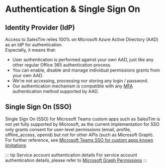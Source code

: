 # Authentication & Single Sign On
<Classification level="public" />

## Identity Provider (IdP)
Access to SalesTim relies 100% on Microsoft Azure Active Directory (AAD) as an IdP for authentication.  
Especially, it means that:
- User authentication is performed against your own AAD, just like any other regular Office 365 authentication process.
- You can enable, disable and manage individual permissions grants from your own AAD.
- We're not accessing, processing nor storing any login / password.
- Our authentication mechanism is compatible with any [MFA](https://en.wikipedia.org/wiki/Multi-factor_authentication) authentication method supported by AAD.

## Single Sign On (SSO)

Single Sign On (SSO) for Microsoft Teams custom apps such as SalesTim is not yet fully supported by Microsoft, as the current implementation for SSO only grants consent for user-level permissions (email, profile, offline_access, openid) but not for other APIs (such as Microsoft Graph).  
For further reference, see [Microsoft Teams SSO for custom apps known limitations](https://docs.microsoft.com/en-us/microsoftteams/platform/tabs/how-to/authentication/auth-aad-sso#known-limitations)

::: tip Service account authentication details 
For service account authentication details, please refer to [Microsoft Graph Permissions](./apppermissions)
:::
